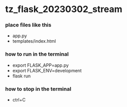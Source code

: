 # tz_flask_20230302_stream

### place files like this
  * app.py
  * templates/index.html

### how to run in the terminal
  * export FLASK_APP=app.py
  * export FLASK_ENV=development
  * flask run

### how to stop in the terminal
  * ctrl+C
